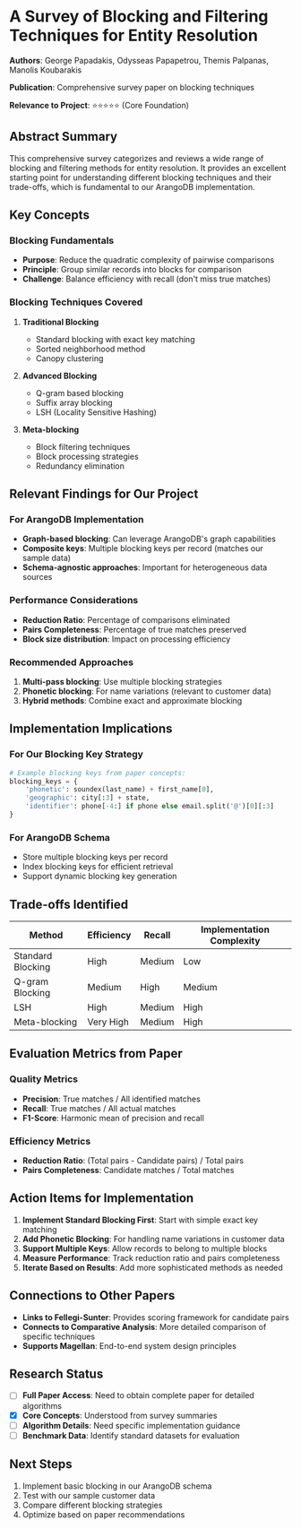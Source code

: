 # A Survey of Blocking and Filtering Techniques for Entity Resolution

**Authors**: George Papadakis, Odysseas Papapetrou, Themis Palpanas, Manolis Koubarakis

**Publication**: Comprehensive survey paper on blocking techniques

**Relevance to Project**: ⭐⭐⭐⭐⭐ (Core Foundation)

## Abstract Summary

This comprehensive survey categorizes and reviews a wide range of blocking and filtering methods for entity resolution. It provides an excellent starting point for understanding different blocking techniques and their trade-offs, which is fundamental to our ArangoDB implementation.

## Key Concepts

### Blocking Fundamentals
- **Purpose**: Reduce the quadratic complexity of pairwise comparisons
- **Principle**: Group similar records into blocks for comparison
- **Challenge**: Balance efficiency with recall (don't miss true matches)

### Blocking Techniques Covered
1. **Traditional Blocking**
   - Standard blocking with exact key matching
   - Sorted neighborhood method
   - Canopy clustering

2. **Advanced Blocking**
   - Q-gram based blocking
   - Suffix array blocking
   - LSH (Locality Sensitive Hashing)

3. **Meta-blocking**
   - Block filtering techniques
   - Block processing strategies
   - Redundancy elimination

## Relevant Findings for Our Project

### For ArangoDB Implementation
- **Graph-based blocking**: Can leverage ArangoDB's graph capabilities
- **Composite keys**: Multiple blocking keys per record (matches our sample data)
- **Schema-agnostic approaches**: Important for heterogeneous data sources

### Performance Considerations
- **Reduction Ratio**: Percentage of comparisons eliminated
- **Pairs Completeness**: Percentage of true matches preserved
- **Block size distribution**: Impact on processing efficiency

### Recommended Approaches
1. **Multi-pass blocking**: Use multiple blocking strategies
2. **Phonetic blocking**: For name variations (relevant to customer data)
3. **Hybrid methods**: Combine exact and approximate blocking

## Implementation Implications

### For Our Blocking Key Strategy
```python
# Example blocking keys from paper concepts:
blocking_keys = {
    'phonetic': soundex(last_name) + first_name[0],
    'geographic': city[:3] + state,
    'identifier': phone[-4:] if phone else email.split('@')[0][:3]
}
```

### For ArangoDB Schema
- Store multiple blocking keys per record
- Index blocking keys for efficient retrieval
- Support dynamic blocking key generation

## Trade-offs Identified

| Method | Efficiency | Recall | Implementation Complexity |
|--------|------------|--------|---------------------------|
| Standard Blocking | High | Medium | Low |
| Q-gram Blocking | Medium | High | Medium |
| LSH | High | Medium | High |
| Meta-blocking | Very High | Medium | High |

## Evaluation Metrics from Paper

### Quality Metrics
- **Precision**: True matches / All identified matches
- **Recall**: True matches / All actual matches  
- **F1-Score**: Harmonic mean of precision and recall

### Efficiency Metrics
- **Reduction Ratio**: (Total pairs - Candidate pairs) / Total pairs
- **Pairs Completeness**: Candidate matches / Total matches

## Action Items for Implementation

1. **Implement Standard Blocking First**: Start with simple exact key matching
2. **Add Phonetic Blocking**: For handling name variations in customer data
3. **Support Multiple Keys**: Allow records to belong to multiple blocks
4. **Measure Performance**: Track reduction ratio and pairs completeness
5. **Iterate Based on Results**: Add more sophisticated methods as needed

## Connections to Other Papers

- **Links to Fellegi-Sunter**: Provides scoring framework for candidate pairs
- **Connects to Comparative Analysis**: More detailed comparison of specific techniques
- **Supports Magellan**: End-to-end system design principles

## Research Status

- [ ] **Full Paper Access**: Need to obtain complete paper for detailed algorithms
- [x] **Core Concepts**: Understood from survey summaries
- [ ] **Algorithm Details**: Need specific implementation guidance
- [ ] **Benchmark Data**: Identify standard datasets for evaluation

## Next Steps

1. Implement basic blocking in our ArangoDB schema
2. Test with our sample customer data
3. Compare different blocking strategies
4. Optimize based on paper recommendations
